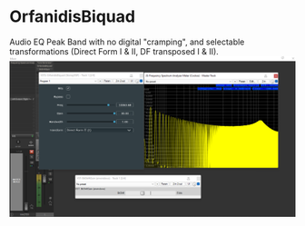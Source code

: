 # OrfanidisBiquad
Audio EQ Peak Band with no digital "cramping", and selectable transformations (Direct Form I & II, DF transposed I & II).
![Orfanidis Biquad](OrfanidisBiquad.png)
